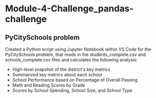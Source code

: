 # Module-4-Challenge_pandas-challenge

PyCitySchools problem
----------------------------
Created a Python script using Jupyter Notebook within VS Code for the PyCitySchools problem, that reads in the students_complete.csv and schools_complete.csv files and calculates the following analysis:

* High-level snapshot of the district's key metrics
* Summarized key metrics about each school
* School Performance based on Percentage of Overall Passing
* Math and Reading Scores by Grade
* Scores by School Spending, School Size, and School Type
